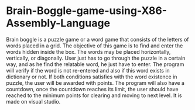 # Brain-Boggle-game-using-X86-Assembly-Language

Brain boggle is a puzzle game or a word game that consists of the letters of words placed in a grid. The objective of this game is to find and enter the words hidden inside the box. The words may be placed horizontally, vertically, or diagonally. User just has to go through the puzzle in a certain way, and as he find the relatable word, he just have to enter. The program will verify if the word is not re-entered and also if this word exists in dictionary or not. If both conditions satisfies with the word existence in puzzle, the user will be awarded with points. The program will also have a countdown, once the countdown reaches its limit, the user should have reached to the minimum points for clearing and moving to next level. It is made on visual studio.
